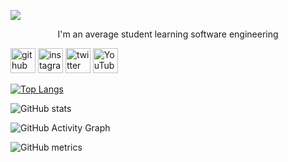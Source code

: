 ![](https://i.ppy.sh/1cd0dee3eccf7e817f2fd26c82409e0165a80a0d/68747470733a2f2f63646e2e646973636f72646170702e636f6d2f6174746163686d656e74732f3636373732313336363930333938303034322f3936383934303836363330393835333330342f32303232303432385f3031323433362e6a7067)

<p align="center">I'm an average student learning software engineering</p>

[<img src='https://cdn.jsdelivr.net/npm/simple-icons@3.0.1/icons/github.svg' alt='github' height='40'>](https://github.com/ravabasya06)  [<img src='https://cdn.jsdelivr.net/npm/simple-icons@3.0.1/icons/instagram.svg' alt='instagram' height='40'>](https://www.instagram.com/ravabasya06/)  [<img src='https://cdn.jsdelivr.net/npm/simple-icons@3.0.1/icons/twitter.svg' alt='twitter' height='40'>](https://twitter.com/ravabasya06)  [<img src='https://cdn.jsdelivr.net/npm/simple-icons@3.0.1/icons/youtube.svg' alt='YouTube' height='40'>](https://www.youtube.com/channel/UCB9VKtuomYbIWu0qEKQiLQQ)  
  
[![Top Langs](https://github-readme-stats.vercel.app/api/top-langs/?username=ravabasya06)](https://github.com/anuraghazra/github-readme-stats)

![GitHub stats](https://github-readme-stats.vercel.app/api?username=ravabasya06&show_icons=true)  

![GitHub Activity Graph](https://activity-graph.herokuapp.com/graph?username=ravabasya06)  

![GitHub metrics](https://metrics.lecoq.io/ravabasya06)
